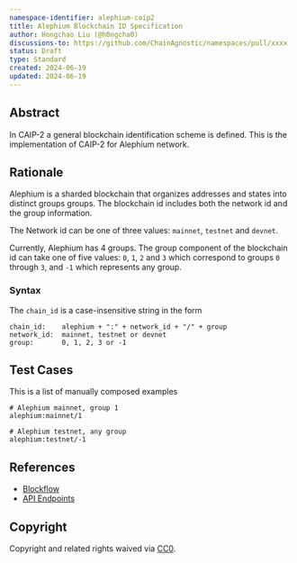 ```yaml
---
namespace-identifier: alephium-caip2
title: Alephium Blockchain ID Specification
author: Hongchao Liu (@h0ngcha0)
discussions-to: https://github.com/ChainAgnostic/namespaces/pull/xxxx
status: Draft
type: Standard
created: 2024-06-19
updated: 2024-06-19
---
```



## Abstract

In CAIP-2 a general blockchain identification scheme is defined. 
This is the implementation of CAIP-2 for Alephium network.

## Rationale

Alephium is a sharded blockchain that organizes addresses and states
into distinct groups groups. The blockchain id includes both the
network id and the group information.

The Network id can be one of three values: `mainnet`, `testnet` and
`devnet`. 

Currently, Alephium has 4 groups. The group component of the
blockchain id can take one of five values: `0`, `1`, `2` and `3` which
correspond to groups `0` through `3`, and `-1` which represents any
group.

### Syntax

The `chain_id` is a case-insensitive string in the form

```
chain_id:    alephium + ":" + network_id + "/" + group
network_id:  mainnet, testnet or devnet
group:       0, 1, 2, 3 or -1
```

## Test Cases

This is a list of manually composed examples

```
# Alephium mainnet, group 1
alephium:mainnet/1

# Alephium testnet, any group
alephium:testnet/-1

```

## References

- [Blockflow](https://medium.com/@alephium/an-introduction-to-blockflow-alephiums-sharding-algorithm-bbbf318c3402)
- [API Endpoints](https://node.mainnet.alephium.org/docs/)

## Copyright

Copyright and related rights waived via [CC0](https://creativecommons.org/publicdomain/zero/1.0/).
